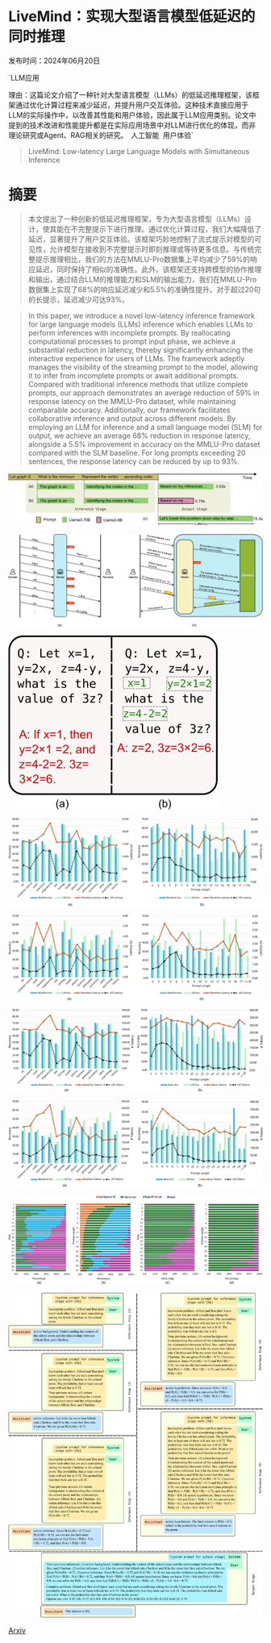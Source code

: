 # LiveMind：实现大型语言模型低延迟的同时推理

发布时间：2024年06月20日

`LLM应用

理由：这篇论文介绍了一种针对大型语言模型（LLMs）的低延迟推理框架，该框架通过优化计算过程来减少延迟，并提升用户交互体验。这种技术直接应用于LLM的实际操作中，以改善其性能和用户体验，因此属于LLM应用类别。论文中提到的技术改进和性能提升都是在实际应用场景中对LLM进行优化的体现，而非理论研究或Agent、RAG相关的研究。` `人工智能` `用户体验`

> LiveMind: Low-latency Large Language Models with Simultaneous Inference

# 摘要

> 本文提出了一种创新的低延迟推理框架，专为大型语言模型（LLMs）设计，使其能在不完整提示下进行推理。通过优化计算过程，我们大幅降低了延迟，显著提升了用户交互体验。该框架巧妙地控制了流式提示对模型的可见性，允许模型在接收到不完整提示时即刻推理或等待更多信息。与传统完整提示推理相比，我们的方法在MMLU-Pro数据集上平均减少了59%的响应延迟，同时保持了相似的准确性。此外，该框架还支持跨模型的协作推理和输出，通过结合LLM的推理能力和SLM的输出能力，我们在MMLU-Pro数据集上实现了68%的响应延迟减少和5.5%的准确性提升。对于超过20句的长提示，延迟减少可达93%。

> In this paper, we introduce a novel low-latency inference framework for large language models (LLMs) inference which enables LLMs to perform inferences with incomplete prompts. By reallocating computational processes to prompt input phase, we achieve a substantial reduction in latency, thereby significantly enhancing the interactive experience for users of LLMs. The framework adeptly manages the visibility of the streaming prompt to the model, allowing it to infer from incomplete prompts or await additional prompts. Compared with traditional inference methods that utilize complete prompts, our approach demonstrates an average reduction of 59% in response latency on the MMLU-Pro dataset, while maintaining comparable accuracy. Additionally, our framework facilitates collaborative inference and output across different models. By employing an LLM for inference and a small language model (SLM) for output, we achieve an average 68% reduction in response latency, alongside a 5.5% improvement in accuracy on the MMLU-Pro dataset compared with the SLM baseline. For long prompts exceeding 20 sentences, the response latency can be reduced by up to 93%.

![LiveMind：实现大型语言模型低延迟的同时推理](../../../paper_images/2406.14319/x1.png)

![LiveMind：实现大型语言模型低延迟的同时推理](../../../paper_images/2406.14319/x2.png)

![LiveMind：实现大型语言模型低延迟的同时推理](../../../paper_images/2406.14319/x3.png)

![LiveMind：实现大型语言模型低延迟的同时推理](../../../paper_images/2406.14319/x4.png)

![LiveMind：实现大型语言模型低延迟的同时推理](../../../paper_images/2406.14319/x5.png)

![LiveMind：实现大型语言模型低延迟的同时推理](../../../paper_images/2406.14319/x6.png)

![LiveMind：实现大型语言模型低延迟的同时推理](../../../paper_images/2406.14319/x7.png)

![LiveMind：实现大型语言模型低延迟的同时推理](../../../paper_images/2406.14319/x8.png)

![LiveMind：实现大型语言模型低延迟的同时推理](../../../paper_images/2406.14319/x9.png)

[Arxiv](https://arxiv.org/abs/2406.14319)